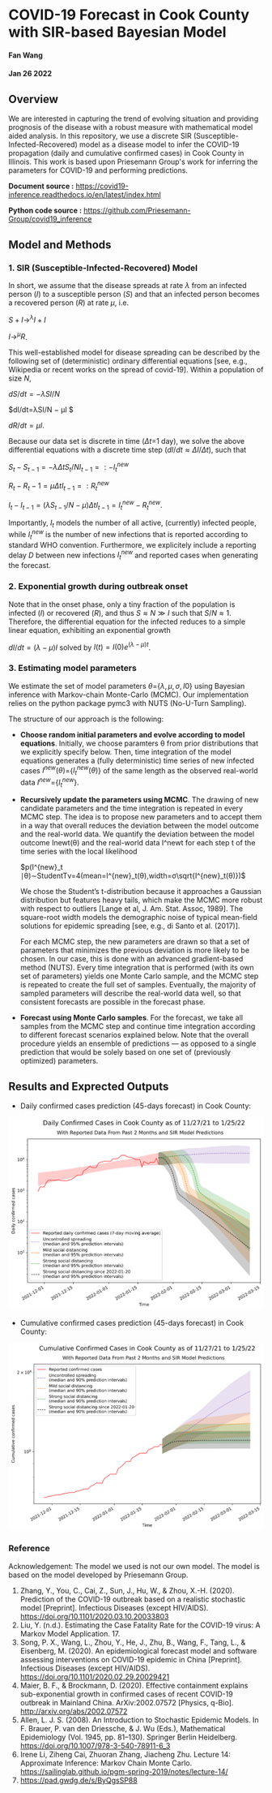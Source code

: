 # COVID-19 Forecast in Cook County with SIR-based Bayesian Model

#### Fan Wang
#### Jan 26 2022

## Overview
We are interested in capturing the trend of evolving situation and providing prognosis of the disease with a robust measure with mathematical model aided analysis. In this repository, we use a discrete SIR (Susceptible-Infected-Recovered) model as a disease model to infer the COVID-19 propagation (daily and cumulative confirmed cases) in Cook County in Illinois. This work is based upon Priesemann Group's work for inferring the parameters for COVID-19 and performing predictions.

**Document source :** <https://covid19-inference.readthedocs.io/en/latest/index.html>

**Python code source :** <https://github.com/Priesemann-Group/covid19_inference>

## Model and Methods
### 1. SIR (Susceptible-Infected-Recovered) Model
In short, we assume that the disease spreads at rate $λ$ from an infected person $(I)$ to a susceptible person $(S)$ and that an infected person becomes a recovered person $(R)$ at rate $μ$, i.e.

$S+I→^λ I+I$

$I →^μ R$.

This well-established model for disease spreading can be described by the following set of (deterministic) ordinary differential equations [see, e.g., Wikipedia or recent works on the spread of covid-19]. Within a population of size $N$,

$dS/dt=−λSI/N$

$dI/dt=λSI/N − μI $

$dR/dt=μI$.

Because our data set is discrete in time ($Δt$=1 day), we solve the above differential equations with a discrete time step ($dI/dt≈ΔI/Δt$), such that

$S_t−S_{t−1}=−λΔtS_t/NI_{t−1}=:−I^{new}_t$

$R_t−R_t−1=μΔtI_{t−1}=:R^{new}_t$

$I_t−I_{t−1}=(λS_{t-1}/N−μ)ΔtI_{t−1}=I^{new}_t−R^{new}_t$.


Importantly, $I_t$ models the number of all active, (currently) infected people, while $I^{new}_t$ is the number of new infections that is reported according to standard WHO convention. Furthermore, we explicitely include a reporting delay $D$ between new infections $I^{new}_t$ and reported cases when generating the forecast.

### 2. Exponential growth during outbreak onset

Note that in the onset phase, only a tiny fraction of the population is infected $(I)$ or recovered $(R)$, and thus $S≈N≫I$ such that $S/N≈1$. Therefore, the differential equation for the infected reduces to a simple linear equation, exhibiting an exponential growth

$dI/dt=(λ−μ)I$ solved by $I(t)=I(0) e^{(λ−μ)t}$.

### 3. Estimating model parameters

We estimate the set of model parameters $θ$={$λ,μ,σ,I0$} using Bayesian inference with Markov-chain Monte-Carlo (MCMC). Our implementation relies on the python package pymc3 with NUTS (No-U-Turn Sampling).

The structure of our approach is the following:

* **Choose random initial parameters and evolve according to model equations**. Initially, we choose paramters θ from prior distributions that we explicitly specify below. Then, time integration of the model equations generates a (fully deterministic) time series of new infected cases $I^{new}(θ)$={$I^{new}_t(θ)$} of the same length as the observed real-world data $I^{new}$={$I^{new}_t$}.

* **Recursively update the parameters using MCMC**. The drawing of new candidate parameters and the time integration is repeated in every MCMC step. The idea is to propose new parameters and to accept them in a way that overall reduces the deviation between the model outcome and the real-world data. We quantify the deviation between the model outcome Inewt(θ) and the real-world data I^newt for each step t of the time series with the local likelihood

  $p(I^{new}_t ∣θ)∼StudentTν=4(mean=I^{new}_t(θ),width=σ\sqrt{I^{new}_t(θ)})$

  We chose the Student’s t-distribution because it approaches a Gaussian distribution but features heavy tails, which make the MCMC more robust with respect to outliers [Lange et al, J. Am. Stat. Assoc, 1989]. The square-root width models the demographic noise of typical mean-field solutions for epidemic spreading [see, e.g., di Santo et al. (2017)].

  For each MCMC step, the new parameters are drawn so that a set of parameters that minimizes the previous deviation is more likely to be chosen. In our case, this is done with an advanced gradient-based method (NUTS). Every time integration that is performed (with its own set of parameters) yields one Monte Carlo sample, and the MCMC step is repeated to create the full set of samples. Eventually, the majority of sampled parameters will describe the real-world data well, so that consistent forecasts are possible in the forecast phase.

* **Forecast using Monte Carlo samples**. For the forecast, we take all samples from the MCMC step and continue time integration according to different forecast scenarios explained below. Note that the overall procedure yields an ensemble of predictions — as opposed to a single prediction that would be solely based on one set of (previously optimized) parameters.

## Results and Exprected Outputs

* Daily confirmed cases prediction (45-days forecast) in Cook County:

![Alt text](cook_county_daily_sir.svg?raw=true "Title")

* Cumulative confirmed cases prediction (45-days forecast) in Cook County:

![Alt text](cook_county_total_sir.svg?raw=true "Title")

### Reference
Acknowledgement: The model we used is not our own model. The model is based on the model developed by Priesemann Group.
1. Zhang, Y., You, C., Cai, Z., Sun, J., Hu, W., & Zhou, X.-H. (2020). Prediction of the COVID-19 outbreak based on a realistic stochastic model [Preprint]. Infectious Diseases (except HIV/AIDS). https://doi.org/10.1101/2020.03.10.20033803
2. Liu, Y. (n.d.). Estimating the Case Fatality Rate for the COVID-19 virus: A Markov Model Application. 17.
3. Song, P. X., Wang, L., Zhou, Y., He, J., Zhu, B., Wang, F., Tang, L., & Eisenberg, M. (2020). An epidemiological forecast model and software assessing interventions on COVID-19 epidemic in China [Preprint]. Infectious Diseases (except HIV/AIDS). https://doi.org/10.1101/2020.02.29.20029421
4. Maier, B. F., & Brockmann, D. (2020). Effective containment explains sub-exponential growth in confirmed cases of recent COVID-19 outbreak in Mainland China. ArXiv:2002.07572 [Physics, q-Bio]. http://arxiv.org/abs/2002.07572
5. Allen, L. J. S. (2008). An Introduction to Stochastic Epidemic Models. In F. Brauer, P. van den Driessche, & J. Wu (Eds.), Mathematical Epidemiology (Vol. 1945, pp. 81–130). Springer Berlin Heidelberg. https://doi.org/10.1007/978-3-540-78911-6_3
6. Irene Li, Ziheng Cai, Zhuoran Zhang, Jiacheng Zhu. Lecture 14: Approximate Inference: Markov Chain Monte Carlo. https://sailinglab.github.io/pgm-spring-2019/notes/lecture-14/
7. https://pad.gwdg.de/s/ByQgsSP88
